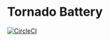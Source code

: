 # Tornado Battery

[![CircleCI](https://circleci.com/gh/jianingy/tornado_battery/tree/master.svg?style=svg)](https://circleci.com/gh/jianingy/tornado_battery/tree/master)
